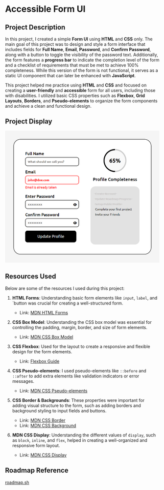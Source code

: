 # Accessible Form UI

## Project Description

In this project, I created a simple **Form UI** using **HTML** and **CSS** only. The main goal of this project was to design and style a form interface that includes fields for **Full Name**, **Email**, **Password**, and **Confirm Password**, along with a button to toggle the visibility of the password text. Additionally, the form features a **progress bar** to indicate the completion level of the form and a checklist of requirements that must be met to achieve 100% completeness. While this version of the form is not functional, it serves as a static UI component that can later be enhanced with **JavaScript**.

This project helped me practice using **HTML** and **CSS** and focused on creating a **user-friendly** and **accessible** form for all users, including those with disabilities. I utilized basic CSS properties such as **Flexbox**, **Grid Layouts**, **Borders**, and **Pseudo-elements** to organize the form components and achieve a clean and functional design.

## Project Display

![image](/Frontend/07-Accessible-Form-UI/assets/Accessible-Form-UI.png)

## Resources Used

Below are some of the resources I used during this project:

1. **HTML Forms**: Understanding basic form elements like `input`, `label`, and `button was crucial for creating a well-structured form.

   - Link: [MDN HTML Forms](https://developer.mozilla.org/en-US/docs/Web/HTML/Element/form)

2. **CSS Box Model**: Understanding the CSS box model was essential for controlling the padding, margin, border, and size of form elements.

   - Link: [MDN CSS Box Model](https://developer.mozilla.org/en-US/docs/Web/CSS/CSS_Box_Model)

3. **CSS Flexbox**: Used for the layout to create a responsive and flexible design for the form elements.

   - Link: [Flexbox Guide](https://css-tricks.com/snippets/css/a-guide-to-flexbox/)

4. **CSS Pseudo-elements**: I used pseudo-elements like `::before` and `::after` to add extra elements like validation indicators or error messages.

   - Link: [MDN CSS Pseudo-elements](https://developer.mozilla.org/en-US/docs/Web/CSS/Pseudo-elements)

5. **CSS Border & Backgrounds**: These properties were important for adding visual structure to the form, such as adding borders and background styling to input fields and buttons.

   - Link: [MDN CSS Border](https://developer.mozilla.org/en-US/docs/Web/CSS/border)
   - Link: [MDN CSS Background](https://developer.mozilla.org/en-US/docs/Web/CSS/background)

6. **MDN CSS Display**: Understanding the different values of `display`, such as `block`, `inline`, and `flex`, helped in creating a well-organized and responsive form layout.

   - Link: [MDN CSS Display](https://developer.mozilla.org/en-US/docs/Web/CSS/display)

## Roadmap Reference

[roadmap.sh](https://roadmap.sh/projects/accessible-form-ui)